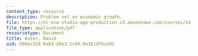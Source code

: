 ```yaml
---
content_type: resource
description: Problem set on economic growth.
file: https://ol-ocw-studio-app-production.s3.amazonaws.com/courses/14-452-economic-growth-fall-2016/560ac32d0a8326e32c840a161d76ced1_MIT14_452F16_pset4.pdf
file_type: application/pdf
resourcetype: Document
title: Autor, David
uid: 560ac32d-0a83-26e3-2c84-0a161d76ced1
---
```


